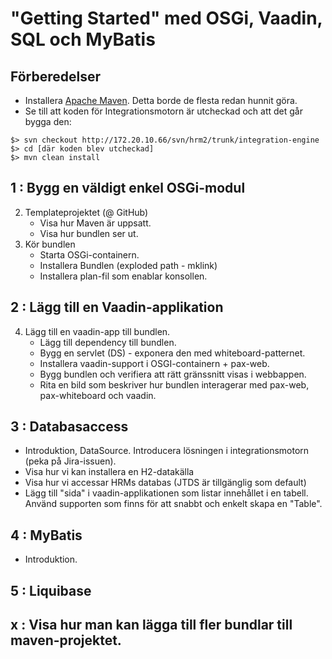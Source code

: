 # "Getting Started" med OSGi, Vaadin, SQL och MyBatis

## Förberedelser
    
* Installera [Apache Maven](http://maven.apache.org). Detta borde de flesta redan hunnit göra.
* Se till att koden för Integrationsmotorn är utcheckad och att det går bygga den:

~~~~~~~
$> svn checkout http://172.20.10.66/svn/hrm2/trunk/integration-engine
$> cd [där koden blev utcheckad]
$> mvn clean install
~~~~~~~

## 1 : Bygg en väldigt enkel OSGi-modul



2. Templateprojektet (@ GitHub)
    * Visa hur Maven är uppsatt.
    * Visa hur bundlen ser ut.
3. Kör bundlen
    * Starta OSGi-containern.
    * Installera Bundlen (exploded path - mklink)
    * Installera plan-fil som enablar konsollen.

## 2 : Lägg till en Vaadin-applikation

4. Lägg till en vaadin-app till bundlen.
    * Lägg till dependency till bundlen.
    * Bygg en servlet (DS) - exponera den med whiteboard-patternet.
    * Installera vaadin-support i OSGI-containern + pax-web.
    * Bygg bundlen och verifiera att rätt gränssnitt visas i webbappen.
    * Rita en bild som beskriver hur bundlen interagerar med pax-web, pax-whiteboard och vaadin.

## 3 : Databasaccess

* Introduktion, DataSource. Introducera lösningen i integrationsmotorn (peka på Jira-issuen).
* Visa hur vi kan installera en H2-datakälla
* Visa hur vi accessar HRMs databas (JTDS är tillgänglig som default)
* Lägg till "sida" i vaadin-applikationen som listar innehållet i en tabell. Använd supporten som finns för att snabbt och enkelt skapa en "Table".

## 4 : MyBatis

* Introduktion.

## 5 : Liquibase

## x : Visa hur man kan lägga till fler bundlar till maven-projektet.
